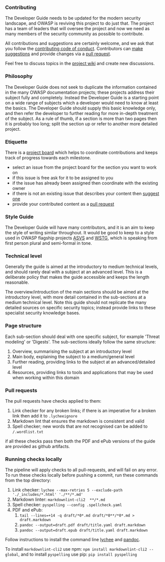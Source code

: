 ### Contributing

The Developer Guide needs to be updated for the modern security landscape,
and OWASP is reviving this project to do just that.
The project has a team of leaders that will oversee the project
and now we need as many members of the security community as possible to contribute.

All contributions and suggestions are certainly welcome, and we ask that
you follow the [contributing code of conduct][conduct].
Contributors can [make suggestions][issues] and provide changes via a [pull request][request].

Feel free to discuss topics in the [project wiki][wiki] and create new discussions.

### Philosophy

The Developer Guide does not seek to duplicate the information contained in the many OWASP documentation projects;
these projects address their subject fully and completely.
Instead the Developer Guide is a starting point on a wide range of subjects
which a developer would need to know at least the basics.
The Developer Guide should supply this basic knowledge only,
and then refer the developer to further reading for more in-depth treatment of the subject.
As a rule of thumb, if a section is more than two pages then it is probably too long;
split the section up or refer to another more detailed project.

### Etiquette

There is a [project board][dashboard] which helps to coordinate contributions
and keeps track of progress towards each milestone.

* select an issue from the project board for the section you want to work on
* if this issue is free ask for it to be assigned to you
* if the issue has already been assigned then coordinate with the existing owner
* if there is not an existing issue that describes your content then [suggest one][issues]
* provide your contributed content as a [pull request][request]

### Style Guide

The Developer Guide will have many contributors, and it is an aim to keep the style of writing similar throughout.
It would be good to keep to a style used in OWASP flagship projects [ASVS][asvs] and [WSTG][wstg],
which is speaking from first person plural and semi-formal in tone.

### Technical level

Generally the guide is aimed at the introductory to medium technical levels,
and should rarely deal with a subject at an advanced level.
This is a deliberate policy that makes the guide accessible and keeps the length reasonable.

The overview/introduction of the main sections should be aimed at the introductory level,
with more detail contained in the sub-sections at a medium technical level.
Note this guide should not replicate the many detailed sources on specific security topics;
instead provide links to these specialist security knowledge bases.

### Page structure

Each sub-section should deal with one specific subject, for example 'Threat modeling' or 'Digests'.
The sub-sections ideally follow the same structure:

1. Overview, summarising the subject at an introductory level
2. Main body, explaining the subject to a medium/general level
3. Further reading, providing links to the subject at an advanced/detailed level
4. Resources, providing links to tools and applications that may be used when working within this domain

### Pull requests

The pull requests have checks applied to them:

1. Link checker for any broken links; if there is an imperative for a broken link then add it to `.lycheeignore`
2. Markdown lint that ensures the markdown is consistent and valid
3. Spell checker; new words that are not recognised can be added to `/.wordlist.txt`

if all these checks pass then both the PDF and ePub versions of the guide are provided as github artifacts.

### Running checks locally

The pipeline will apply checks to all pull-requests, and will fail on any error.
To run these checks locally before pushing a commit, run these commands from the top directory:

1. Link checker: `lychee --max-retries 5 --exclude-path './_includes/*.html' './**/*.md'`
2. Markdown linter: `markdownlint-cli2  **/*.md`
3. Spell checker: `pyspelling --config .spellcheck.yaml`
4. PDF and ePub:
    1. `tail --lines=+14 -q draft/*0*.md draft/*0**/*0*.md > draft.markdown`
    2. `pandoc --output=draft.pdf draft/title.yaml draft.markdown`
    3. `pandoc --output=draft.epub draft/title.yaml draft.markdown`

Follow instructions to install the command line [lychee][lychee-install] and [pandoc][pandoc-install].

To install `markdownlint-cli2` use npm: `npm install markdownlint-cli2 --global`,
and to install `pyspelling` use pip: `pip install pyspelling`

[asvs]: https://owasp.org/www-project-application-security-verification-standard/
[conduct]: code_of_conduct.md
[dashboard]: https://github.com/orgs/OWASP/projects/14/views/1
[issues]: https://github.com/OWASP/www-project-developer-guide/issues/new/choose
[lychee-install]: https://lib.rs/crates/lychee
[pandoc-install]: https://pandoc.org/installing.html
[request]: https://github.com/OWASP/www-project-developer-guide/pulls
[wiki]: https://github.com/OWASP/www-project-developer-guide/wiki
[wstg]: https://owasp.org/www-project-web-security-testing-guide/
